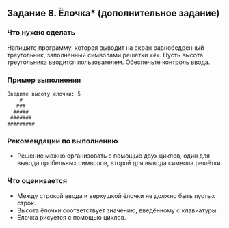 ﻿## Задание 8. Ёлочка* (дополнительное задание)
### Что нужно сделать
Напишите программу, которая выводит на экран равнобедренный треугольник, заполненный символами решётки «`#`». Пусть высота треугольника вводится пользователем. Обеспечьте контроль ввода.

### Пример выполнения

```
Введите высоту елочки: 5
    #
   ###
  #####
 ####### 
#########
```

### Рекомендации по выполнению
- Решение можно организовать с помощью двух циклов, один для вывода пробельных символов, второй для вывода символа решётки.

### Что оценивается
- Между строкой ввода и верхушкой ёлочки не должно быть пустых строк.
- Высота ёлочки соответствует значению, введённому с клавиатуры.
- Ёлочка рисуется с помощью циклов.
